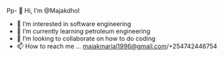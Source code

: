 Pp- 👋 Hi, I’m @Majakdhol
- 👀 I’m interested in software engineering 
- 🌱 I’m currently learning petroleum engineering 
- 💞️ I’m looking to collaborate on how to do coding 
- 📫 How to reach me ... majakmarial1996@gmail.com/+254742446754

<!---
Majakdhol/Majakdhol is a ✨ special ✨ repository because its `README.md` (this file) appears on your GitHub profile.
You can click the Preview link to take a look at your changes.
--->

